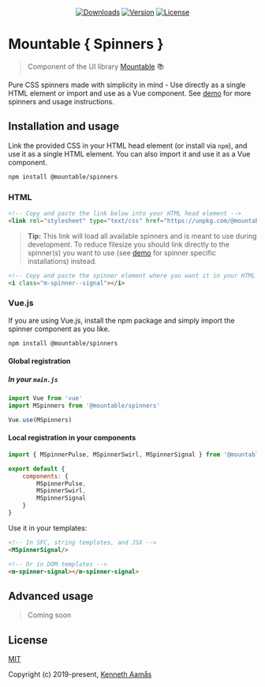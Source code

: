 <p align="center">
    <a href="https://npmcharts.com/compare/@mountable/spinners?minimal=true"><img src="https://img.shields.io/npm/dm/@mountable/spinners.svg" alt="Downloads"></a>
    <a href="https://www.npmjs.com/package/@mountable/spinners"><img src="https://img.shields.io/npm/v/@mountable/spinners.svg" alt="Version"></a>
    <a href="https://www.npmjs.com/package/@mountable/spinners"><img src="https://img.shields.io/npm/l/@mountable/spinners.svg" alt="License"></a>
</p>

# **Mountable** { Spinners }

>Component of the UI library [Mountable](https://mountable.dev/ "Collection of small independent UI bits and components ready to mount new or existing web applications.") :books:

Pure CSS spinners made with simplicity in mind - Use directly as a single HTML element or import and use as a Vue component. See [demo](https://mountable.dev/spinners "Mountable { Spinners }") for more spinners and usage instructions.

<!-- <table>
    <tbody>
        <tr>
            <td align="center">
                <img width="382px" alt="KSpinnerSpin" src="https://i.giphy.com/media/jxEXGryWlXoBCh29Pr/giphy.gif">
            </td>
            <td align="center">
                <img width="382px" alt="KSpinnerPulse" src="https://i.giphy.com/media/BWJpS0ih19nte89dwo/giphy.gif">
            </td>
        </tr>
    </tbody>
</table> -->


## Installation and usage

Link the provided CSS in your HTML head element (or install via `npm`), and use it as a single HTML element. You can also import it and use it as a Vue component.

``` bash
npm install @mountable/spinners
```

### HTML

``` html
<!-- Copy and paste the link below into your HTML head element -->
<link rel="stylesheet" type="text/css" href="https://unpkg.com/@mountable/spinners@0.0.24/dist/mSpinners.css">
```

> **Tip:** This link will load all available spinners and is meant to use during development. To reduce filesize you should link directly to the spinner(s) you want to use (see [demo](https://mountable.dev/spinners "Mountable { Spinners }") for spinner specific installations) instead.

``` html
<!-- Copy and paste the spinner element where you want it in your HTML e.g: -->
<i class="m-spinner--signal"></i>
```

### Vue.js

If you are using Vue.js, install the npm package and simply import the spinner component as you like.

``` bash
npm install @mountable/spinners
```

#### Global registration
##### In your `main.js`

``` javascript
import Vue from 'vue'
import MSpinners from '@mountable/spinners'

Vue.use(MSpinners)
```

#### Local registration in your components

``` javascript
import { MSpinnerPulse, MSpinnerSwirl, MSpinnerSignal } from '@mountable/spinners'

export default {
    components: {
        MSpinnerPulse,
        MSpinnerSwirl,
        MSpinnerSignal
    }
}
```

Use it in your templates:

``` html
<!-- In SFC, string templates, and JSX -->
<MSpinnerSignal/>

<!-- Or in DOM templates -->
<m-spinner-signal></m-spinner-signal>
```


## Advanced usage

> Coming soon


## License

[MIT](http://opensource.org/licenses/MIT)

Copyright (c) 2019-present, [Kenneth Aamås](https://github.com/knekki "Kenneth's Github profile") 
